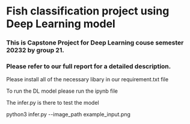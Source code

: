 # Fish classification project using Deep Learning model

### This is Capstone Project for Deep Learning couse semester 20232 by group 21.
### Please refer to our full report for a detailed description.

Please install all of the necessary libary in our requirement.txt file

To run the DL model please run the ipynb file

The infer.py is there to test the model 

python3 infer.py --image_path example_input.png
